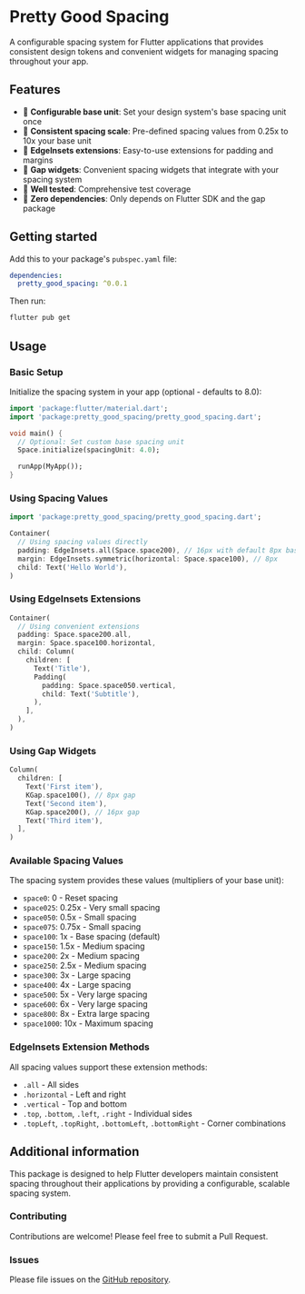 # Pretty Good Spacing

A configurable spacing system for Flutter applications that provides consistent design tokens and convenient widgets for managing spacing throughout your app.

## Features

- 🎯 **Configurable base unit**: Set your design system's base spacing unit once
- 📏 **Consistent spacing scale**: Pre-defined spacing values from 0.25x to 10x your base unit
- 🎨 **EdgeInsets extensions**: Easy-to-use extensions for padding and margins
- 🔧 **Gap widgets**: Convenient spacing widgets that integrate with your spacing system
- 🧪 **Well tested**: Comprehensive test coverage
- 🚀 **Zero dependencies**: Only depends on Flutter SDK and the gap package

## Getting started

Add this to your package's `pubspec.yaml` file:

```yaml
dependencies:
  pretty_good_spacing: ^0.0.1
```

Then run:

```bash
flutter pub get
```

## Usage

### Basic Setup

Initialize the spacing system in your app (optional - defaults to 8.0):

```dart
import 'package:flutter/material.dart';
import 'package:pretty_good_spacing/pretty_good_spacing.dart';

void main() {
  // Optional: Set custom base spacing unit
  Space.initialize(spacingUnit: 4.0);

  runApp(MyApp());
}
```

### Using Spacing Values

```dart
import 'package:pretty_good_spacing/pretty_good_spacing.dart';

Container(
  // Using spacing values directly
  padding: EdgeInsets.all(Space.space200), // 16px with default 8px base
  margin: EdgeInsets.symmetric(horizontal: Space.space100), // 8px
  child: Text('Hello World'),
)
```

### Using EdgeInsets Extensions

```dart
Container(
  // Using convenient extensions
  padding: Space.space200.all,
  margin: Space.space100.horizontal,
  child: Column(
    children: [
      Text('Title'),
      Padding(
        padding: Space.space050.vertical,
        child: Text('Subtitle'),
      ),
    ],
  ),
)
```

### Using Gap Widgets

```dart
Column(
  children: [
    Text('First item'),
    KGap.space100(), // 8px gap
    Text('Second item'),
    KGap.space200(), // 16px gap
    Text('Third item'),
  ],
)
```

### Available Spacing Values

The spacing system provides these values (multipliers of your base unit):

- `space0`: 0 - Reset spacing
- `space025`: 0.25x - Very small spacing
- `space050`: 0.5x - Small spacing
- `space075`: 0.75x - Small spacing
- `space100`: 1x - Base spacing (default)
- `space150`: 1.5x - Medium spacing
- `space200`: 2x - Medium spacing
- `space250`: 2.5x - Medium spacing
- `space300`: 3x - Large spacing
- `space400`: 4x - Large spacing
- `space500`: 5x - Very large spacing
- `space600`: 6x - Very large spacing
- `space800`: 8x - Extra large spacing
- `space1000`: 10x - Maximum spacing

### EdgeInsets Extension Methods

All spacing values support these extension methods:

- `.all` - All sides
- `.horizontal` - Left and right
- `.vertical` - Top and bottom
- `.top`, `.bottom`, `.left`, `.right` - Individual sides
- `.topLeft`, `.topRight`, `.bottomLeft`, `.bottomRight` - Corner combinations

## Additional information

This package is designed to help Flutter developers maintain consistent spacing throughout their applications by providing a configurable, scalable spacing system.

### Contributing

Contributions are welcome! Please feel free to submit a Pull Request.

### Issues

Please file issues on the [GitHub repository](https://github.com/DanhTran0312/pretty_good_spacing/issues).
